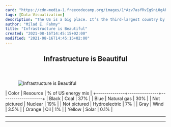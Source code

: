 ```yaml
---
card: "https://cdn-media-1.freecodecamp.org/images/1*Azv7asfRvIg9ni0gAbb5fQ.jpeg"
tags: [Data Visualization]
description: "The US is a big place. It’s the third-largest country by land"
author: "Milad E. Fahmy"
title: "Infrastructure is Beautiful"
created: "2021-08-16T14:45:15+02:00"
modified: "2021-08-16T14:45:15+02:00"
---
```

<div class="site-wrapper">
<main id="site-main" class="site-main outer">
<div class="inner">
<article class="post-full post tag-data-visualization tag-life-lessons tag-tech tag-design tag-travel ">
<header class="post-full-header">
<h1 class="post-full-title">Infrastructure is Beautiful</h1>
</header>
<figure class="post-full-image">
<picture>
<source media="(max-width: 700px)" sizes="1px" srcset="data:image/gif;base64,R0lGODlhAQABAIAAAAAAAP///yH5BAEAAAAALAAAAAABAAEAAAIBRAA7 1w">
<source media="(min-width: 701px)" sizes="(max-width: 800px) 400px,
(max-width: 1170px) 700px,
1400px" srcset="https://cdn-media-1.freecodecamp.org/images/1*Azv7asfRvIg9ni0gAbb5fQ.jpeg 300w,
https://cdn-media-1.freecodecamp.org/images/1*Azv7asfRvIg9ni0gAbb5fQ.jpeg 600w,
https://cdn-media-1.freecodecamp.org/images/1*Azv7asfRvIg9ni0gAbb5fQ.jpeg 1000w,
https://cdn-media-1.freecodecamp.org/images/1*Azv7asfRvIg9ni0gAbb5fQ.jpeg 2000w">
<img onerror="this.style.display='none'" src="https://cdn-media-1.freecodecamp.org/images/1*Azv7asfRvIg9ni0gAbb5fQ.jpeg" alt="Infrastructure is Beautiful">
</picture>
</figure>
<section class="post-full-content">
<div class="post-content">
|    Color     |   Resource    | % of US energy mix |
+--------------+---------------+--------------------+
| Black  | Coal          | 37%                |
| Blue   | Natural gas   | 30%                |
| Not pictured | Nuclear | 19%                |
| Not pictured | Hydroelectric | 7%           |
| Gray   | Wind          | 3.5%               |
| Orange | Oil           | 1%                 |
| Yellow | Solar         | 0.1%               |
</div>
<hr>
<hr>
</section>
</article>
</div>
</main>
</div>
<!-- Google Tag Manager (noscript) -->
<!-- End Google Tag Manager (noscript) -->
